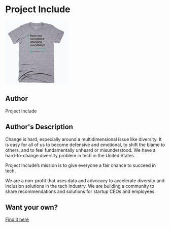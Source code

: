 # Project Include

<img src="project-include.png" width="200" height="200" />

## Author

Project Include

## Author's Description

Change is hard, especially around a multidimensional issue like diversity. It is easy for all of us to become defensive and emotional, to shift the blame to others, and to feel fundamentally unheard or misunderstood. We have a hard-to-change diversity problem in tech in the United States.

Project Include’s mission is to give everyone a fair chance to succeed in tech.

We are a non-profit that uses data and advocacy to accelerate diversity and inclusion solutions in the tech industry. We are building a community to share recommendations and solutions for startup CEOs and employees.

## Want your own?

<a href="https://cottonbureau.com/products/project-include-the-question-tee" alt="Buy Now">Find it here</a>
